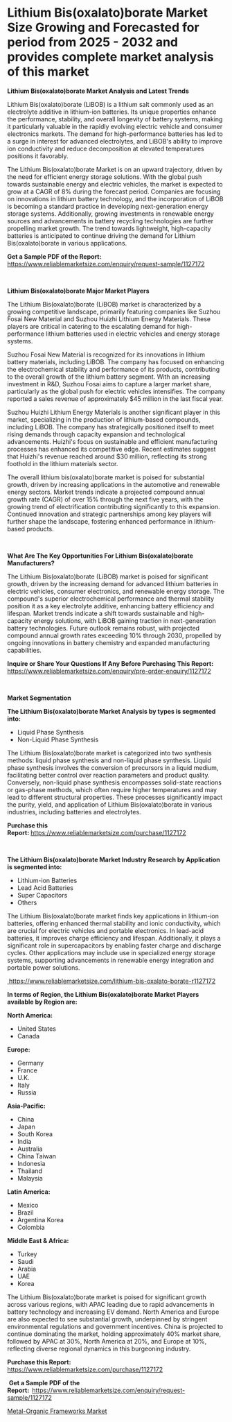 <p><h1>Lithium Bis(oxalato)borate Market Size Growing and Forecasted for period from 2025 - 2032 and provides complete market analysis of this market</h1></p><p><strong>Lithium Bis(oxalato)borate Market Analysis and Latest Trends</strong></p>
<p><p>Lithium Bis(oxalato)borate (LiBOB) is a lithium salt commonly used as an electrolyte additive in lithium-ion batteries. Its unique properties enhance the performance, stability, and overall longevity of battery systems, making it particularly valuable in the rapidly evolving electric vehicle and consumer electronics markets. The demand for high-performance batteries has led to a surge in interest for advanced electrolytes, and LiBOB's ability to improve ion conductivity and reduce decomposition at elevated temperatures positions it favorably.</p><p>The Lithium Bis(oxalato)borate Market is on an upward trajectory, driven by the need for efficient energy storage solutions. With the global push towards sustainable energy and electric vehicles, the market is expected to grow at a CAGR of 8% during the forecast period. Companies are focusing on innovations in lithium battery technology, and the incorporation of LiBOB is becoming a standard practice in developing next-generation energy storage systems. Additionally, growing investments in renewable energy sources and advancements in battery recycling technologies are further propelling market growth. The trend towards lightweight, high-capacity batteries is anticipated to continue driving the demand for Lithium Bis(oxalato)borate in various applications.</p></p>
<p><strong>Get a Sample PDF of the Report:&nbsp;</strong> <a href="https://www.reliablemarketsize.com/enquiry/request-sample/1127172?utm_campaign=1103&utm_medium=2&utm_source=Github&utm_content=ia&utm_term=04042025&utm_id=lithium-bisoxalatoborate">https://www.reliablemarketsize.com/enquiry/request-sample/1127172</a></p>
<p>&nbsp;</p>
<p><strong>Lithium Bis(oxalato)borate Major Market Players</strong></p>
<p><p>The Lithium Bis(oxalato)borate (LiBOB) market is characterized by a growing competitive landscape, primarily featuring companies like Suzhou Fosai New Material and Suzhou Huizhi Lithium Energy Materials. These players are critical in catering to the escalating demand for high-performance lithium batteries used in electric vehicles and energy storage systems.</p><p>Suzhou Fosai New Material is recognized for its innovations in lithium battery materials, including LiBOB. The company has focused on enhancing the electrochemical stability and performance of its products, contributing to the overall growth of the lithium battery segment. With an increasing investment in R&D, Suzhou Fosai aims to capture a larger market share, particularly as the global push for electric vehicles intensifies. The company reported a sales revenue of approximately $45 million in the last fiscal year.</p><p>Suzhou Huizhi Lithium Energy Materials is another significant player in this market, specializing in the production of lithium-based compounds, including LiBOB. The company has strategically positioned itself to meet rising demands through capacity expansion and technological advancements. Huizhi's focus on sustainable and efficient manufacturing processes has enhanced its competitive edge. Recent estimates suggest that Huizhi's revenue reached around $30 million, reflecting its strong foothold in the lithium materials sector.</p><p>The overall lithium bis(oxalato)borate market is poised for substantial growth, driven by increasing applications in the automotive and renewable energy sectors. Market trends indicate a projected compound annual growth rate (CAGR) of over 15% through the next five years, with the growing trend of electrification contributing significantly to this expansion. Continued innovation and strategic partnerships among key players will further shape the landscape, fostering enhanced performance in lithium-based products.</p></p>
<p>&nbsp;</p>
<p><strong>What Are The Key Opportunities For Lithium Bis(oxalato)borate Manufacturers?</strong></p>
<p><p>The Lithium Bis(oxalato)borate (LiBOB) market is poised for significant growth, driven by the increasing demand for advanced lithium batteries in electric vehicles, consumer electronics, and renewable energy storage. The compound's superior electrochemical performance and thermal stability position it as a key electrolyte additive, enhancing battery efficiency and lifespan. Market trends indicate a shift towards sustainable and high-capacity energy solutions, with LiBOB gaining traction in next-generation battery technologies. Future outlook remains robust, with projected compound annual growth rates exceeding 10% through 2030, propelled by ongoing innovations in battery chemistry and expanded manufacturing capabilities.</p></p>
<p><strong>Inquire or Share Your Questions If Any Before Purchasing This Report:</strong> <a href="https://www.reliablemarketsize.com/enquiry/pre-order-enquiry/1127172?utm_campaign=1103&utm_medium=2&utm_source=Github&utm_content=ia&utm_term=04042025&utm_id=lithium-bisoxalatoborate">https://www.reliablemarketsize.com/enquiry/pre-order-enquiry/1127172</a></p>
<p>&nbsp;</p>
<p><strong>Market Segmentation</strong></p>
<p><strong>The Lithium Bis(oxalato)borate Market Analysis by types is segmented into:</strong></p>
<p><ul><li>Liquid Phase Synthesis</li><li>Non-Liquid Phase Synthesis</li></ul></p>
<p><p>The Lithium Bis(oxalato)borate market is categorized into two synthesis methods: liquid phase synthesis and non-liquid phase synthesis. Liquid phase synthesis involves the conversion of precursors in a liquid medium, facilitating better control over reaction parameters and product quality. Conversely, non-liquid phase synthesis encompasses solid-state reactions or gas-phase methods, which often require higher temperatures and may lead to different structural properties. These processes significantly impact the purity, yield, and application of Lithium Bis(oxalato)borate in various industries, including batteries and electrolytes.</p></p>
<p><strong>Purchase this Report:&nbsp;</strong><a href="https://www.reliablemarketsize.com/purchase/1127172?utm_campaign=1103&utm_medium=2&utm_source=Github&utm_content=ia&utm_term=04042025&utm_id=lithium-bisoxalatoborate">https://www.reliablemarketsize.com/purchase/1127172</a></p>
<p>&nbsp;</p>
<p><strong>The Lithium Bis(oxalato)borate Market Industry Research by Application is segmented into:</strong></p>
<p><ul><li>Lithium-ion Batteries</li><li>Lead Acid Batteries</li><li>Super Capacitors</li><li>Others</li></ul></p>
<p><p>The Lithium Bis(oxalato)borate market finds key applications in lithium-ion batteries, offering enhanced thermal stability and ionic conductivity, which are crucial for electric vehicles and portable electronics. In lead-acid batteries, it improves charge efficiency and lifespan. Additionally, it plays a significant role in supercapacitors by enabling faster charge and discharge cycles. Other applications may include use in specialized energy storage systems, supporting advancements in renewable energy integration and portable power solutions.</p></p>
<p><a href="https://www.reliablemarketsize.com/lithium-bis-oxalato-borate-r1127172?utm_campaign=1103&utm_medium=2&utm_source=Github&utm_content=ia&utm_term=04042025&utm_id=lithium-bisoxalatoborate">&nbsp;https://www.reliablemarketsize.com/lithium-bis-oxalato-borate-r1127172</a></p>
<p><strong>In terms of Region, the Lithium Bis(oxalato)borate Market Players available by Region are:</strong></p>
<p>
    <p> <strong> North America: </strong>
        <ul>
            <li>United States</li>
            <li>Canada</li>
        </ul>
        </p> 
    <p> <strong> Europe: </strong>
        <ul>
            <li>Germany</li>
            <li>France</li>
            <li>U.K.</li>
            <li>Italy</li>
            <li>Russia</li>
        </ul>
        </p> 
    <p> <strong> Asia-Pacific: </strong>
        <ul>
            <li>China</li>
            <li>Japan</li>
            <li>South Korea</li>
            <li>India</li>
            <li>Australia</li>
            <li>China Taiwan</li>
            <li>Indonesia</li>
            <li>Thailand</li>
            <li>Malaysia</li>
        </ul>
        </p> 
    <p> <strong> Latin America: </strong>
        <ul>
            <li>Mexico</li>
            <li>Brazil</li>
            <li>Argentina Korea</li>
            <li>Colombia</li>
        </ul>
        </p> 
    <p> <strong> Middle East & Africa: </strong>
        <ul>
            <li>Turkey</li>
            <li>Saudi</li>
            <li>Arabia</li>
            <li>UAE</li>
            <li>Korea</li>
        </ul>
    </p>
    </p>
<p><p>The Lithium Bis(oxalato)borate market is poised for significant growth across various regions, with APAC leading due to rapid advancements in battery technology and increasing EV demand. North America and Europe are also expected to see substantial growth, underpinned by stringent environmental regulations and government incentives. China is projected to continue dominating the market, holding approximately 40% market share, followed by APAC at 30%, North America at 20%, and Europe at 10%, reflecting diverse regional dynamics in this burgeoning industry.</p></p>
<p><strong>Purchase this Report: </strong><a href="https://www.reliablemarketsize.com/purchase/1127172?utm_campaign=1103&utm_medium=2&utm_source=Github&utm_content=ia&utm_term=04042025&utm_id=lithium-bisoxalatoborate">https://www.reliablemarketsize.com/purchase/1127172</a></p>
<p>&nbsp;<strong>Get a Sample PDF of the Report:&nbsp;&nbsp;</strong><a href="https://www.reliablemarketsize.com/enquiry/request-sample/1127172?utm_campaign=1103&utm_medium=2&utm_source=Github&utm_content=ia&utm_term=04042025&utm_id=lithium-bisoxalatoborate">https://www.reliablemarketsize.com/enquiry/request-sample/1127172</a></p>
<p><strong></strong></p>
<p><p><a href="https://github.com/gdfhhhj/Market-Research-Report-List-7/blob/main/metal-organic-frameworks-market.md?utm_campaign=1103&utm_medium=2&utm_source=Github&utm_content=ia&utm_term=04042025&utm_id=lithium-bisoxalatoborate">Metal-Organic Frameworks Market</a></p></p>